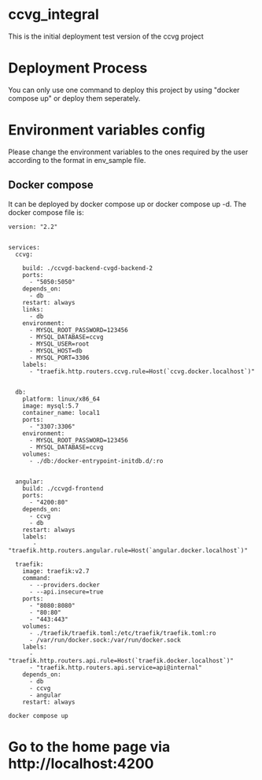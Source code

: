 # ccvg_integral
This is the initial deployment test version of the ccvg project
# Deployment Process
You can only use one command to deploy this project by using "docker compose up" or deploy them seperately.
# Environment variables config
Please change the environment variables to the ones required by the user according to the format in env_sample file.
## Docker compose
It can be deployed by docker compose up or docker compose up -d.
The docker compose file is:
```
version: "2.2"


services:
  ccvg:

    build: ./ccvgd-backend-cvgd-backend-2
    ports:
      - "5050:5050"
    depends_on:
      - db
    restart: always
    links:
      - db 
    environment:
      - MYSQL_ROOT_PASSWORD=123456
      - MYSQL_DATABASE=ccvg
      - MYSQL_USER=root
      - MYSQL_HOST=db
      - MYSQL_PORT=3306
    labels:
      - "traefik.http.routers.ccvg.rule=Host(`ccvg.docker.localhost`)"


  db:
    platform: linux/x86_64
    image: mysql:5.7
    container_name: local1
    ports:
      - "3307:3306"
    environment:
      - MYSQL_ROOT_PASSWORD=123456
      - MYSQL_DATABASE=ccvg
    volumes:
      - ./db:/docker-entrypoint-initdb.d/:ro
  
  
  angular:
    build: ./ccvgd-frontend
    ports:
      - "4200:80"
    depends_on:
      - ccvg
      - db
    restart: always
    labels:
       - "traefik.http.routers.angular.rule=Host(`angular.docker.localhost`)"
  
  traefik:
    image: traefik:v2.7
    command:
      - --providers.docker
      - --api.insecure=true
    ports:
      - "8080:8080"
      - "80:80"
      - "443:443"
    volumes:
      - ./traefik/traefik.toml:/etc/traefik/traefik.toml:ro
      - /var/run/docker.sock:/var/run/docker.sock 
    labels:
      - "traefik.http.routers.api.rule=Host(`traefik.docker.localhost`)"
      - "traefik.http.routers.api.service=api@internal"
    depends_on:
      - db
      - ccvg
      - angular
    restart: always
```
```
docker compose up
```
# Go to the home page via http://localhost:4200
